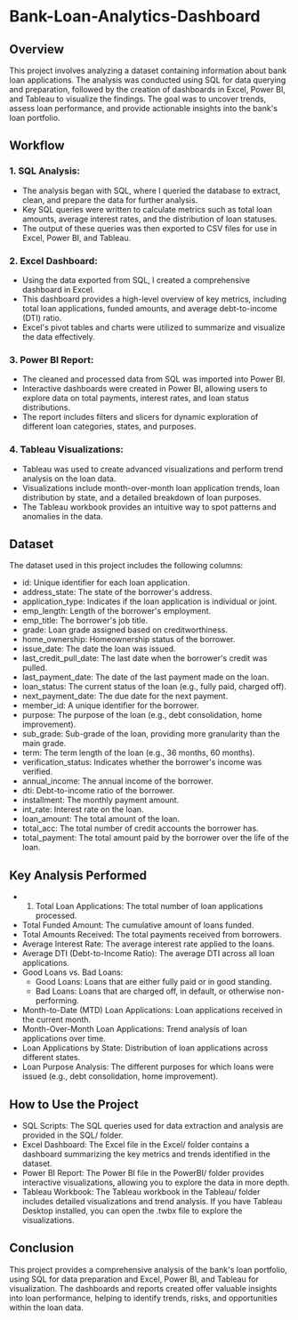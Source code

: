 # Bank-Loan-Analytics-Dashboard

## Overview
This project involves analyzing a dataset containing information about bank loan applications. The analysis was conducted using SQL for data querying and preparation, followed by the creation of dashboards in Excel, Power BI, and Tableau to visualize the findings. The goal was to uncover trends, assess loan performance, and provide actionable insights into the bank's loan portfolio.

## Workflow
### 1. SQL Analysis:
- The analysis began with SQL, where I queried the database to extract, clean, and prepare the data for further analysis.
- Key SQL queries were written to calculate metrics such as total loan amounts, average interest rates, and the distribution of loan statuses.
- The output of these queries was then exported to CSV files for use in Excel, Power BI, and Tableau.
  
### 2. Excel Dashboard:
- Using the data exported from SQL, I created a comprehensive dashboard in Excel.
- This dashboard provides a high-level overview of key metrics, including total loan applications, funded amounts, and average debt-to-income (DTI) ratio.
- Excel's pivot tables and charts were utilized to summarize and visualize the data effectively.
  
### 3. Power BI Report:
- The cleaned and processed data from SQL was imported into Power BI.
- Interactive dashboards were created in Power BI, allowing users to explore data on total payments, interest rates, and loan status distributions.
- The report includes filters and slicers for dynamic exploration of different loan categories, states, and purposes.
  
### 4. Tableau Visualizations:
- Tableau was used to create advanced visualizations and perform trend analysis on the loan data.
- Visualizations include month-over-month loan application trends, loan distribution by state, and a detailed breakdown of loan purposes.
- The Tableau workbook provides an intuitive way to spot patterns and anomalies in the data.
  
## Dataset
The dataset used in this project includes the following columns:

- id: Unique identifier for each loan application.
- address_state: The state of the borrower's address.
- application_type: Indicates if the loan application is individual or joint.
- emp_length: Length of the borrower's employment.
- emp_title: The borrower's job title.
- grade: Loan grade assigned based on creditworthiness.
- home_ownership: Homeownership status of the borrower.
- issue_date: The date the loan was issued.
- last_credit_pull_date: The last date when the borrower's credit was pulled.
- last_payment_date: The date of the last payment made on the loan.
- loan_status: The current status of the loan (e.g., fully paid, charged off).
- next_payment_date: The due date for the next payment.
- member_id: A unique identifier for the borrower.
- purpose: The purpose of the loan (e.g., debt consolidation, home improvement).
- sub_grade: Sub-grade of the loan, providing more granularity than the main grade.
- term: The term length of the loan (e.g., 36 months, 60 months).
- verification_status: Indicates whether the borrower's income was verified.
- annual_income: The annual income of the borrower.
- dti: Debt-to-income ratio of the borrower.
- installment: The monthly payment amount.
- int_rate: Interest rate on the loan.
- loan_amount: The total amount of the loan.
- total_acc: The total number of credit accounts the borrower has.
- total_payment: The total amount paid by the borrower over the life of the loan.

## Key Analysis Performed
- 1. Total Loan Applications: The total number of loan applications processed.
- Total Funded Amount: The cumulative amount of loans funded.
- Total Amounts Received: The total payments received from borrowers.
- Average Interest Rate: The average interest rate applied to the loans.
- Average DTI (Debt-to-Income Ratio): The average DTI across all loan applications.
- Good Loans vs. Bad Loans:
    - Good Loans: Loans that are either fully paid or in good standing.
    - Bad Loans: Loans that are charged off, in default, or otherwise non-performing.
- Month-to-Date (MTD) Loan Applications: Loan applications received in the current month.
- Month-Over-Month Loan Applications: Trend analysis of loan applications over time.
- Loan Applications by State: Distribution of loan applications across different states.
- Loan Purpose Analysis: The different purposes for which loans were issued (e.g., debt consolidation, home improvement).
  
## How to Use the Project
- SQL Scripts: The SQL queries used for data extraction and analysis are provided in the SQL/ folder.
- Excel Dashboard: The Excel file in the Excel/ folder contains a dashboard summarizing the key metrics and trends identified in the dataset.
- Power BI Report: The Power BI file in the PowerBI/ folder provides interactive visualizations, allowing you to explore the data in more depth.
- Tableau Workbook: The Tableau workbook in the Tableau/ folder includes detailed visualizations and trend analysis. If you have Tableau Desktop installed, you can open the .twbx file to explore the visualizations.
  
## Conclusion
This project provides a comprehensive analysis of the bank's loan portfolio, using SQL for data preparation and Excel, Power BI, and Tableau for visualization. The dashboards and reports created offer valuable insights into loan performance, helping to identify trends, risks, and opportunities within the loan data.
